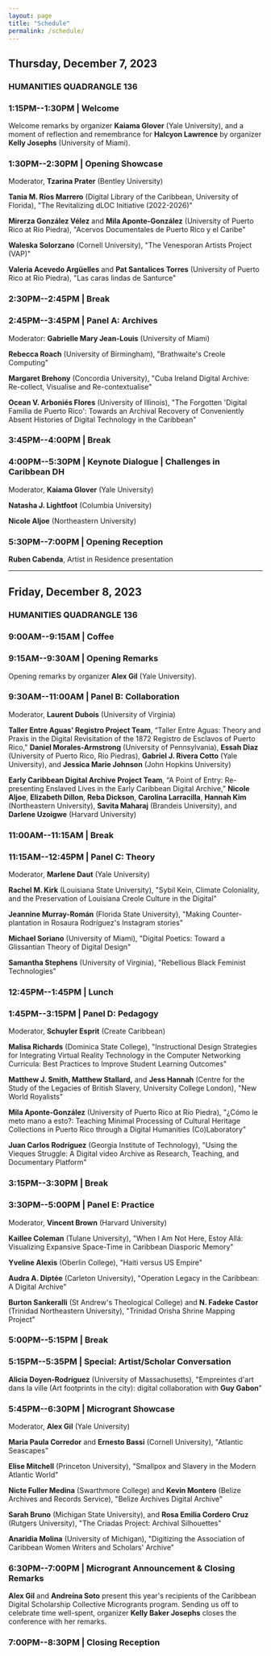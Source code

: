 ```yaml
---
layout: page
title: "Schedule"
permalink: /schedule/
---
```


## Thursday, December 7, 2023

### HUMANITIES QUADRANGLE 136

### 1:15PM--1:30PM | Welcome

Welcome remarks by organizer **Kaiama Glover** (Yale University), and a moment of reflection and remembrance for **Halcyon Lawrence** by organizer **Kelly Josephs** (University of Miami).

### 1:30PM--2:30PM | Opening Showcase

Moderator, **Tzarina Prater** (Bentley University)

**Tania M. Ríos Marrero** (Digital Library of the Caribbean, University
of Florida), "The Revitalizing dLOC Initiative (2022-2026)"

**Mirerza González Vélez** and **Mila Aponte-González** (University of
Puerto Rico at Río Piedra), "Acervos Documentales de Puerto Rico y el Caribe"

**Waleska Solorzano** (Cornell University), \"The Venesporan Artists Project (VAP)\"

**Valeria Acevedo Argüelles** and **Pat Santalices Torres** (University
of Puerto Rico at Río Piedra), \"Las caras lindas de Santurce\"

### 2:30PM--2:45PM | Break

### 2:45PM--3:45PM | Panel A: Archives

Moderator: **Gabrielle Mary Jean-Louis** (University of Miami)

**Rebecca Roach** (University of Birmingham), \"Brathwaite's Creole Computing\"

**Margaret Brehony** (Concordia University), "Cuba Ireland Digital Archive: Re-collect, Visualise and Re-contextualise"

**Ocean V. Arboniés Flores** (University of Illinois), \"The Forgotten 'Digital Familia de Puerto Rico': Towards an Archival Recovery of Conveniently Absent Histories of Digital Technology in the Caribbean\"

### 3:45PM--4:00PM | Break

### 4:00PM--5:30PM | Keynote Dialogue | Challenges in Caribbean DH

Moderator, **Kaiama Glover** (Yale University)

**Natasha J. Lightfoot** (Columbia University)

**Nicole Aljoe** (Northeastern University)

### 5:30PM--7:00PM | Opening Reception

**Ruben Cabenda**, Artist in Residence presentation

---

## Friday, December 8, 2023

### HUMANITIES QUADRANGLE 136

### 9:00AM--9:15AM | Coffee

### 9:15AM--9:30AM | Opening Remarks

Opening remarks by organizer **Alex Gil** (Yale University).

### 9:30AM--11:00AM | Panel B: Collaboration

Moderator, **Laurent Dubois** (University of Virginia)

**Taller Entre Aguas' Registro Project Team**, “Taller Entre Aguas: Theory and Praxis in the Digital Revisitation of the 1872 Registro de Esclavos of Puerto Rico,"
**Daniel Morales-Armstrong** (University of Pennsylvania), **Essah Diaz** (University of Puerto Rico, Río Piedras), **Gabriel J. Rivera Cotto** (Yale University), and **Jessica Marie Johnson** (John Hopkins University)

**Early Caribbean Digital Archive Project Team**, “A Point of Entry: Re-presenting Enslaved Lives in the Early Caribbean Digital Archive,”
**Nicole Aljoe**, **Elizabeth Dillon**, **Reba Dickson**, **Carolina Larracilla**, **Hannah Kim** (Northeastern University), **Savita Maharaj** (Brandeis University), and **Darlene Uzoigwe** (Harvard University)

### 11:00AM--11:15AM | Break

### 11:15AM--12:45PM | Panel C: Theory

Moderator, **Marlene Daut** (Yale University)

**Rachel M. Kirk** (Louisiana State University), "Sybil Kein, Climate Coloniality, and the Preservation of Louisiana Creole Culture in the
Digital\"

**Jeannine Murray-Román** (Florida State University), "Making Counter-plantation in Rosaura Rodríguez\'s Instagram stories"

**Michael Soriano** (University of Miami), "Digital Poetics: Toward a Glissantian Theory of Digital Design"

**Samantha Stephens** (University of Virginia), "Rebellious Black Feminist Technologies"

### 12:45PM--1:45PM | Lunch

### 1:45PM--3:15PM | Panel D: Pedagogy

Moderator, **Schuyler Esprit** (Create Caribbean)

**Malisa Richards** (Dominica State College), \"Instructional Design Strategies for Integrating Virtual Reality Technology in the Computer Networking Curricula: Best Practices to Improve Student Learning Outcomes\"

**Matthew J. Smith, Matthew Stallard,** and **Jess Hannah** (Centre for
the Study of the Legacies of British Slavery, University College London),
"New World Royalists"

**Mila Aponte-González** (University of Puerto Rico at Río Piedra), "¿Cómo le meto mano a esto?: Teaching Minimal Processing of Cultural Heritage Collections in Puerto Rico through a Digital Humanities (Co)Laboratory"

**Juan Carlos Rodríguez** (Georgia Institute of Technology), \"Using the Vieques Struggle: A Digital video Archive as Research, Teaching, and Documentary Platform\"

### 3:15PM--3:30PM | Break

### 3:30PM--5:00PM | Panel E: Practice

Moderator, **Vincent Brown** (Harvard University)

**Kaillee Coleman** (Tulane University), \"When I Am Not Here, Estoy Allá: Visualizing Expansive Space-Time in Caribbean Diasporic Memory\"

**Yveline Alexis** (Oberlin College), "Haiti versus US Empire"

**Audra A. Diptée** (Carleton University), \"Operation Legacy in the Caribbean: A Digital Archive\"

**Burton Sankeralli** (St Andrew\'s Theological College) and **N. Fadeke Castor** (Trinidad Northeastern University), "Trinidad Orisha Shrine Mapping Project"

### 5:00PM--5:15PM | Break

### 5:15PM--5:35PM | Special: Artist/Scholar Conversation

**Alicia Doyen-Rodríguez** (University of Massachusetts), \"Empreintes d\'art dans la ville (Art footprints in the city): digital collaboration with **Guy Gabon**\"

### 5:45PM--6:30PM | Microgrant Showcase

Moderator, **Alex Gil** (Yale University)

**Maria Paula Corredor** and **Ernesto Bassi** (Cornell University), "Atlantic Seascapes"

**Elise Mitchell** (Princeton University), "Smallpox and Slavery in the Modern Atlantic World"

**Nicte Fuller Medina** (Swarthmore College) and **Kevin Montero** (Belize Archives and Records Service), "Belize Archives Digital Archive"

**Sarah Bruno** (Michigan State University), and **Rosa Emilia Cordero Cruz** (Rutgers University), "The Criadas Project: Archival Silhouettes"

**Anaridia Molina** (University of Michigan), \"Digitizing the Association of Caribbean Women Writers and Scholars' Archive\"

### 6:30PM--7:00PM | Microgrant Announcement & Closing Remarks

**Alex Gil** and **Andreína Soto** present this year's recipients of the Caribbean Digital Scholarship Collective Microgrants program. Sending us off to celebrate time well-spent, organizer **Kelly Baker Josephs** closes the conference with her remarks.

### 7:00PM--8:30PM | Closing Reception
